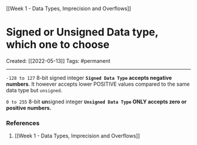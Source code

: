 [[Week 1 - Data Types, Imprecision and Overflows]]

# Signed or Unsigned Data type, which one to choose
Created:  [[2022-05-13]]
Tags: #permanent 

---
`-128 to 127`     8-bit signed integer 
**`Signed Data Type` accepts negative numbers**. It however accepts lower POSITIVE values compared to the same data type but `unsigned`.


`0 to 255`           8-bit **un**signed integer
**`Unsigned Data Type` ONLY accepts zero or positive numbers.**















### References
1. [[Week 1 - Data Types, Imprecision and Overflows]]